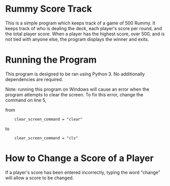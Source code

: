# Rummy Score Track

This is a simple program which keeps track of a game of 500 Rummy. It keeps track of who is dealing the deck, each player's score per round, and the total player score. When a player has the highest score, over 500, and is not tied with anyone else, the program displays the winner and exits.

# Running the Program

This program is designed to be ran using Python 3. No additionally dependencies are required.

Note: running this program on Windows will cause an error when the program attempts to clear the screen. To fix this error, change the command on line 5,

from

```
    clear_screen_command = "clear"
```

to

```
    clear_screen_command = "cls"
```

# How to Change a Score of a Player

If a player's score has been entered incorrectly, typing the word "change" will allow a score to be changed.
